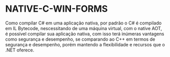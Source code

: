 # NATIVE-C-WIN-FORMS
Como compilar C# em uma aplicação nativa, por padrão o C# é compilado em IL Bytecode, nescessitando de uma máquina virtual, com o native AOT, é possível compilar sua aplicação nativa, com isso terá inúmeras vantagens como segurança e desempenho, se comparando ao C++ em termos de segurança e desempenho, porém mantendo a flexibilidade e recursos que o .NET oferece.
